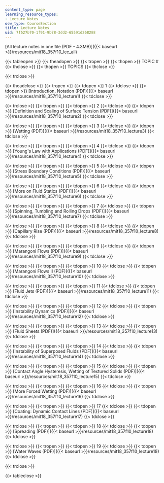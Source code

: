```yaml
---
content_type: page
learning_resource_types:
- Lecture Notes
ocw_type: CourseSection
title: Lecture Notes
uid: 7f527b70-1f91-9b78-3dd2-65591d268288
---
```


[All lecture notes in one file (PDF - 4.3MB)]({{< baseurl >}}/resources/mit18_357f10_lec_all)

{{< tableopen >}}
{{< theadopen >}}
{{< tropen >}}
{{< thopen >}}
TOPIC #
{{< thclose >}}
{{< thopen >}}
TOPICS
{{< thclose >}}

{{< trclose >}}

{{< theadclose >}}
{{< tropen >}}
{{< tdopen >}}
1
{{< tdclose >}}
{{< tdopen >}}
[Introduction, Notation (PDF)]({{< baseurl >}}/resources/mit18_357f10_lecture1)
{{< tdclose >}}

{{< trclose >}}
{{< tropen >}}
{{< tdopen >}}
2
{{< tdclose >}}
{{< tdopen >}}
[Definition and Scaling of Surface Tension (PDF)]({{< baseurl >}}/resources/mit18_357f10_lecture2)
{{< tdclose >}}

{{< trclose >}}
{{< tropen >}}
{{< tdopen >}}
3
{{< tdclose >}}
{{< tdopen >}}
[Wetting (PDF)]({{< baseurl >}}/resources/mit18_357f10_lecture3)
{{< tdclose >}}

{{< trclose >}}
{{< tropen >}}
{{< tdopen >}}
4
{{< tdclose >}}
{{< tdopen >}}
[Young's Law with Applications (PDF)]({{< baseurl >}}/resources/mit18_357f10_lecture4)
{{< tdclose >}}

{{< trclose >}}
{{< tropen >}}
{{< tdopen >}}
5
{{< tdclose >}}
{{< tdopen >}}
[Stress Boundary Conditions (PDF)]({{< baseurl >}}/resources/mit18_357f10_lecture5)
{{< tdclose >}}

{{< trclose >}}
{{< tropen >}}
{{< tdopen >}}
6
{{< tdclose >}}
{{< tdopen >}}
[More on Fluid Statics (PDF)]({{< baseurl >}}/resources/mit18_357f10_lecture6)
{{< tdclose >}}

{{< trclose >}}
{{< tropen >}}
{{< tdopen >}}
7
{{< tdclose >}}
{{< tdopen >}}
[Spinning, Tumbling and Rolling Drops (PDF)]({{< baseurl >}}/resources/mit18_357f10_lecture7)
{{< tdclose >}}

{{< trclose >}}
{{< tropen >}}
{{< tdopen >}}
8
{{< tdclose >}}
{{< tdopen >}}
[Capillary Rise (PDF)]({{< baseurl >}}/resources/mit18_357f10_lecture8)
{{< tdclose >}}

{{< trclose >}}
{{< tropen >}}
{{< tdopen >}}
9
{{< tdclose >}}
{{< tdopen >}}
[Marangoni Flows (PDF)]({{< baseurl >}}/resources/mit18_357f10_lecture9)
{{< tdclose >}}

{{< trclose >}}
{{< tropen >}}
{{< tdopen >}}
10
{{< tdclose >}}
{{< tdopen >}}
[Marangoni Flows II (PDF)]({{< baseurl >}}/resources/mit18_357f10_lecture10)
{{< tdclose >}}

{{< trclose >}}
{{< tropen >}}
{{< tdopen >}}
11
{{< tdclose >}}
{{< tdopen >}}
[Fluid Jets (PDF)]({{< baseurl >}}/resources/mit18_357f10_lecture11)
{{< tdclose >}}

{{< trclose >}}
{{< tropen >}}
{{< tdopen >}}
12
{{< tdclose >}}
{{< tdopen >}}
[Instability Dynamics (PDF)]({{< baseurl >}}/resources/mit18_357f10_lecture12)
{{< tdclose >}}

{{< trclose >}}
{{< tropen >}}
{{< tdopen >}}
13
{{< tdclose >}}
{{< tdopen >}}
[Fluid Sheets (PDF)]({{< baseurl >}}/resources/mit18_357f10_lecture13)
{{< tdclose >}}

{{< trclose >}}
{{< tropen >}}
{{< tdopen >}}
14
{{< tdclose >}}
{{< tdopen >}}
[Instability of Superposed Fluids (PDF)]({{< baseurl >}}/resources/mit18_357f10_lecture14)
{{< tdclose >}}

{{< trclose >}}
{{< tropen >}}
{{< tdopen >}}
15
{{< tdclose >}}
{{< tdopen >}}
[Contact Angle Hysteresis, Wetting of Textured Solids (PDF)]({{< baseurl >}}/resources/mit18_357f10_lecture15)
{{< tdclose >}}

{{< trclose >}}
{{< tropen >}}
{{< tdopen >}}
16
{{< tdclose >}}
{{< tdopen >}}
[More Forced Wetting (PDF)]({{< baseurl >}}/resources/mit18_357f10_lecture16)
{{< tdclose >}}

{{< trclose >}}
{{< tropen >}}
{{< tdopen >}}
17
{{< tdclose >}}
{{< tdopen >}}
[Coating: Dynamic Contact Lines (PDF)]({{< baseurl >}}/resources/mit18_357f10_lecture17)
{{< tdclose >}}

{{< trclose >}}
{{< tropen >}}
{{< tdopen >}}
18
{{< tdclose >}}
{{< tdopen >}}
[Spreading (PDF)]({{< baseurl >}}/resources/mit18_357f10_lecture18)
{{< tdclose >}}

{{< trclose >}}
{{< tropen >}}
{{< tdopen >}}
19
{{< tdclose >}}
{{< tdopen >}}
[Water Waves (PDF)]({{< baseurl >}}/resources/mit18_357f10_lecture19)
{{< tdclose >}}

{{< trclose >}}

{{< tableclose >}}